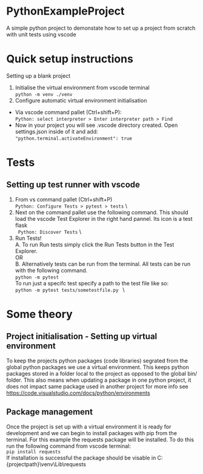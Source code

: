 # PythonExampleProject
A simple python project to demonstate how to set up a project from scratch with unit tests using vscode

# Quick setup instructions
Setting up a blank project
1. Initialise the virtual environment from vscode terminal \
 ```python -m venv ./venv```
2. Configure automatic virtual environment initialisation
  - Via vscode command pallet (Ctrl+shift+P): \
  ``` Python: select interpreter > Enter interpreter path > Find ```
  -  Now in your project you will see .vscode directory created. Open settings.json inside of it and add: \
    `"python.terminal.activateEnvironment": true`
# Tests
## Setting up test runner with vscode
1. From vs command pallet (Ctrl+shift+P) \
```Python: Configure Tests > pytest > tests``` \
2. Next on the command pallet use the following command. This should load the vscode Test Explorer in the right hand pannel. Its icon is a test flask\
 ``` Python: Discover Tests``` \ 
3. Run Tests! \
 A. To run Run tests simply click the Run Tests button in the Test Explorer. \
 OR \
 B. Alternatively tests can be run from the terminal. All tests can be run with the following command. \
```python -m pytest``` \
 To run just a specifc test specify a path to the test file like so: \
```python -m pytest tests/sometestfile.py ``` \

# Some theory
## Project initialisation - Setting up virtual environment
To keep the projects python packages (code libraries) segrated from the global python packages we use a virtual environment.
This keeps python packages stored in a folder local to the project as opposed to the global bin/ folder.
This also means when updating a package in one python project, it does not impact same package used in another project
for more info see https://code.visualstudio.com/docs/python/environments

## Package management
Once the project is set up with a virtual environment it is ready for development and we can begin to install packages with pip from the terminal.
For this example the requests package will be installed. To do this run the following command from vscode terminal: \
```pip install requests``` \
If installation is successful the package should be visable in C:\{projectpath}\venv\Lib\requests
